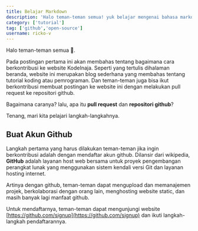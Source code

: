 ```yaml
---
title: Belajar Markdown
description: 'Halo teman-teman semua! yuk belajar mengenai bahasa markdown'
category: ['tutorial']
tag: ['github','open-source']
username: ricko-v
---
```


Halo teman-teman semua 👋.

Pada postingan pertama ini akan membahas tentang bagaimana cara berkontribusi ke website KodeInaja. Seperti yang tertulis dihalaman beranda, website ini merupakan blog sederhana yang membahas tentang tutorial koding atau pemrograman. Dan teman-teman juga bisa ikut berkontribusi membuat postingan ke website ini dengan melakukan pull request ke repositori github.

Bagaimana caranya? lalu, apa itu **pull request** dan **repositori github**?

Tenang, mari kita pelajari langkah-langkahnya.

## Buat Akun Github
Langkah pertama yang harus dilakukan teman-teman jika ingin berkontribusi adalah dengan mendaftar akun github.
Dilansir dari wikipedia, **GitHub** adalah layanan host web bersama untuk proyek pengembangan perangkat lunak yang menggunakan sistem kendali versi Git dan layanan hosting internet.

Artinya dengan github, teman-teman dapat mengupload dan memanajemen projek, berkolaborasi dengan orang lain, menghosting website static, dan masih banyak lagi manfaat github.

Untuk mendaftarnya, teman-teman dapat mengunjungi website [https://github.com/signup](https://github.com/signup) dan ikuti langkah-langkah pendaftarannya.